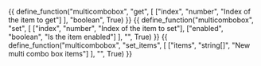 {{ define_function("multicombobox", "get", [
    ["index", "number", "Index of the item to get"]
], "boolean", True) }}
{{ define_function("multicombobox", "set", [
    ["index", "number", "Index of the item to set"],
    ["enabled", "boolean", "Is the item enabled"]
], "", True) }}
{{ define_function("multicombobox", "set_items", [
    ["items", "string[]", "New multi combo box items"]
], "", True) }}